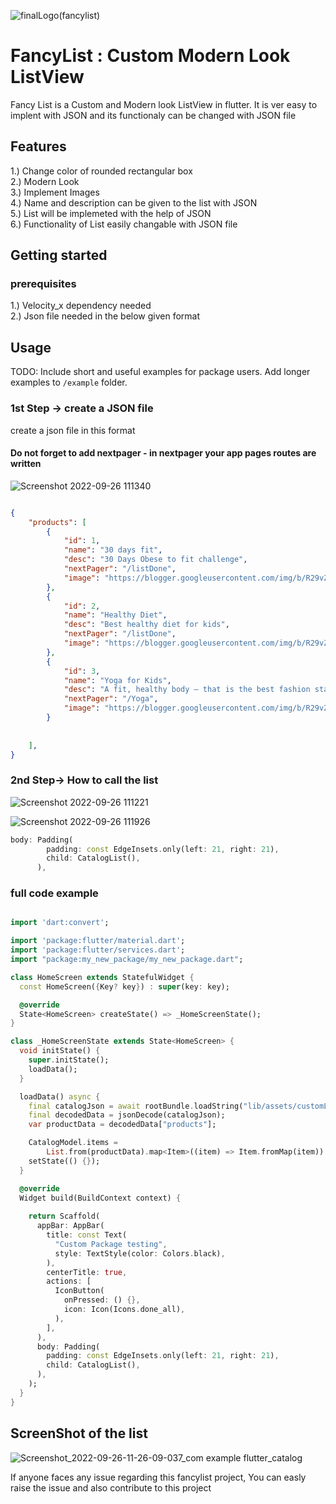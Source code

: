 <!-- 
This README describes the package. If you publish this package to pub.dev,
this README's contents appear on the landing page for your package.

For information about how to write a good package README, see the guide for
[writing package pages](https://dart.dev/guides/libraries/writing-package-pages). 

For general information about developing packages, see the Dart guide for
[creating packages](https://dart.dev/guides/libraries/create-library-packages)
and the Flutter guide for
[developing packages and plugins](https://flutter.dev/developing-packages). 
-->
![finalLogo(fancylist)](https://user-images.githubusercontent.com/90024312/192208076-7fd887e6-711a-4b8c-9de1-c91833eca844.png)


# FancyList : Custom Modern Look ListView

Fancy List is a Custom and Modern look ListView in flutter. It is ver easy to implent with JSON and its functionaly can be changed with JSON file

## Features

1.) Change color of rounded rectangular box <br />
2.) Modern Look <br />
3.) Implement Images <br />
4.) Name and description can be given to the list with JSON <br />
5.) List will be implemeted with the help of JSON <br />
6.) Functionality of List easily changable with JSON file <br />

## Getting started
### prerequisites
1.) Velocity_x dependency needed <br />
2.) Json file needed in the below given format <br />

## Usage

TODO: Include short and useful examples for package users. Add longer examples
to `/example` folder. 

### 1st Step -> create a JSON file
create a json file in this format <br/>
#### Do not forget to add nextpager - in nextpager your app pages routes are written
![Screenshot 2022-09-26 111340](https://user-images.githubusercontent.com/90024312/192202027-557c5c75-9437-4c84-8966-64429cf086ed.png)


``` json

{
    "products": [
        {
            "id": 1,
            "name": "30 days fit",
            "desc": "30 Days Obese to fit challenge",
            "nextPager": "/listDone",
            "image": "https://blogger.googleusercontent.com/img/b/R29vZ2xl/AVvXsEjOiJ-wZHOAdfTHd18YvpMgRDTtCJMOUr8NRJ1O-0r31dozvX1X9P6UYiKVyV_LsjzhMy6OJx67zyvZ1vHrj4RlhJO_Vf8Onihd4zluASFN085jNqtXSd0JlCpept9bfbiEMCMyOb9y3ssSfvaq_EunfrAodyJVHcKtSW4GuCYUphp5bIo9wiXL7Kf8Mg/s320/White%20with%20Mint%20Tooth%20Icon%20Dental%20LogoWhite%20with%20Mint%20Tooth%20Icon%20Dental%20Logo.png"
        },
        {
            "id": 2,
            "name": "Healthy Diet",
            "desc": "Best healthy diet for kids",
            "nextPager": "/listDone",
            "image": "https://blogger.googleusercontent.com/img/b/R29vZ2xl/AVvXsEgIT-DUwDcYjs76JoZHfqZ8lxFbEMu2c35mECBMFiaGf6C21I_CYz7kFStnp_CaJnKk1bWjtCJGBcJ2zTLl1jwy5_gMEte3HrTirHpQNs6Bjlh2CKE586TvUUZcmg61Q2aGays7T5RimW7bDqv4E4aFT0DRDSXJ7hFjHrxaCvDzy6smqy1IObtKZ5wsFA/s320/White%20with%20Mint%20Tooth%20Icon%20Dental%20LogoWhite%20with%20Mint%20Tooth%20Icon%20Dental%20Logo%20(2).png"
        },
        {
            "id": 3,
            "name": "Yoga for Kids",
            "desc": "A fit, healthy body — that is the best fashion statement",
            "nextPager": "/Yoga",
            "image": "https://blogger.googleusercontent.com/img/b/R29vZ2xl/AVvXsEg-GTrlEzlVJomoF0HXcS-79RaMwe254PsSUx3rLXO4V5vpDGJ5f2kTCglhJn-bawKnbCx3vehHy7lEsKFUHTq2ofzpcR91GYFrkoYj5MbpXZ65U6_-xKyY03BGj4YJyv71IBpB5vYmbwv6RSKX7SeNJssxGqkKjsyPl7yN5Wp1zeryKopJpN8qNgJjIQ/s320/White%20with%20Mint%20Tooth%20Icon%20Dental%20LogoWhite%20with%20Mint%20Tooth%20Icon%20Dental%20Logo%20(1).png"
        }
        
        
    ],
}

```
### 2nd Step-> How to call the list

![Screenshot 2022-09-26 111221](https://user-images.githubusercontent.com/90024312/192202456-878949a3-6d23-471b-9fad-2ba28e91f217.png)

![Screenshot 2022-09-26 111926](https://user-images.githubusercontent.com/90024312/192202593-e615b377-9770-4239-96a1-ed1d12942a9b.png)

```dart
body: Padding(
        padding: const EdgeInsets.only(left: 21, right: 21),
        child: CatalogList(),
      ),
```

### full code example

``` dart

import 'dart:convert';

import 'package:flutter/material.dart';
import 'package:flutter/services.dart';
import "package:my_new_package/my_new_package.dart";

class HomeScreen extends StatefulWidget {
  const HomeScreen({Key? key}) : super(key: key);

  @override
  State<HomeScreen> createState() => _HomeScreenState();
}

class _HomeScreenState extends State<HomeScreen> {
  void initState() {
    super.initState();
    loadData();
  }

  loadData() async {
    final catalogJson = await rootBundle.loadString("lib/assets/customList.json");
    final decodedData = jsonDecode(catalogJson);
    var productData = decodedData["products"];

    CatalogModel.items =
        List.from(productData).map<Item>((item) => Item.fromMap(item)).toList();
    setState(() {});
  }

  @override
  Widget build(BuildContext context) {
    
    return Scaffold(
      appBar: AppBar(
        title: const Text(
          "Custom Package testing",
          style: TextStyle(color: Colors.black),
        ),
        centerTitle: true,
        actions: [
          IconButton(
            onPressed: () {},
            icon: Icon(Icons.done_all),
          ),
        ],
      ),
      body: Padding(
        padding: const EdgeInsets.only(left: 21, right: 21),
        child: CatalogList(),
      ),
    );
  }
}

```

## ScreenShot of the list
![Screenshot_2022-09-26-11-26-09-037_com example flutter_catalog](https://user-images.githubusercontent.com/90024312/192203868-75d5f000-4658-43e1-a7f3-07e81c7776db.jpg)




If anyone faces any issue regarding this fancylist project, You can easly raise the issue and also contribute to this project
